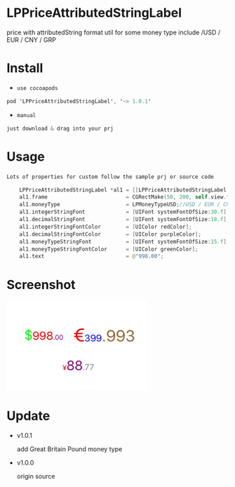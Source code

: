# LPPriceAttributedStringLabel
price with attributedString format util for some money type include /USD / EUR / CNY / GRP

# Install
- `use cocoapods`
```swift
pod 'LPPriceAttributedStringLabel', '~> 1.0.1'
```

- `manual`
```swift
just download & drag into your prj
```

# Usage
`Lots of properties for custom follow the sample prj or source code`
```swift
    LPPriceAttributedStringLabel *al1 = [[LPPriceAttributedStringLabel alloc] init];
    al1.frame                         = CGRectMake(50, 200, self.view.frame.size.width, 50);
    al1.moneyType                     = LPMoneyTypeUSD;//USD / EUR / CNY / GRP
    al1.integerStringFont             = [UIFont systemFontOfSize:30.f];
    al1.decimalStringFont             = [UIFont systemFontOfSize:18.f];
    al1.integerStringFontColor        = [UIColor redColor];
    al1.decimalStringFontColor        = [UIColor purpleColor];
    al1.moneyTypeStringFont           = [UIFont systemFontOfSize:15.f];
    al1.moneyTypeStringFontColor      = [UIColor greenColor];
    al1.text                          = @"998.00";
```

# Screenshot
<img src="screenshot.png" width="320">

# Update

- v1.0.1

    add Great Britain Pound money type

- v1.0.0

    origin source
